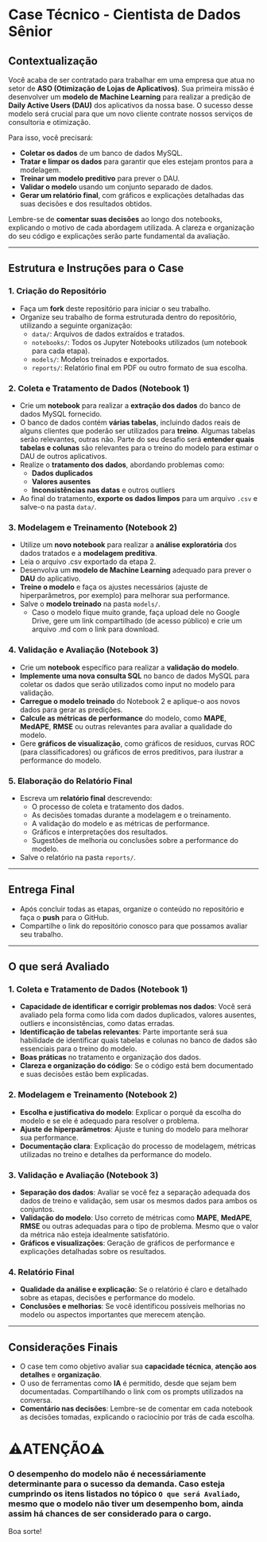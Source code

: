 # Case Técnico - Cientista de Dados Sênior

## Contextualização

Você acaba de ser contratado para trabalhar em uma empresa que atua no setor de **ASO (Otimização de Lojas de Aplicativos)**. Sua primeira missão é desenvolver um **modelo de Machine Learning** para realizar a predição de **Daily Active Users (DAU)** dos aplicativos da nossa base. O sucesso desse modelo será crucial para que um novo cliente contrate nossos serviços de consultoria e otimização.

Para isso, você precisará:

- **Coletar os dados** de um banco de dados MySQL.
- **Tratar e limpar os dados** para garantir que eles estejam prontos para a modelagem.
- **Treinar um modelo preditivo** para prever o DAU.
- **Validar o modelo** usando um conjunto separado de dados.
- **Gerar um relatório final**, com gráficos e explicações detalhadas das suas decisões e dos resultados obtidos.

Lembre-se de **comentar suas decisões** ao longo dos notebooks, explicando o motivo de cada abordagem utilizada. A clareza e organização do seu código e explicações serão parte fundamental da avaliação.

---

## Estrutura e Instruções para o Case

### 1. Criação do Repositório
- Faça um **fork** deste repositório para iniciar o seu trabalho.
- Organize seu trabalho de forma estruturada dentro do repositório, utilizando a seguinte organização:
  - `data/`: Arquivos de dados extraídos e tratados.
  - `notebooks/`: Todos os Jupyter Notebooks utilizados (um notebook para cada etapa).
  - `models/`: Modelos treinados e exportados.
  - `reports/`: Relatório final em PDF ou outro formato de sua escolha.

### 2. Coleta e Tratamento de Dados (Notebook 1)
- Crie um **notebook** para realizar a **extração dos dados** do banco de dados MySQL fornecido.
- O banco de dados contém **várias tabelas**, incluindo dados reais de alguns clientes que poderão ser utilizados para **treino**. Algumas tabelas serão relevantes, outras não. Parte do seu desafio será **entender quais tabelas e colunas** são relevantes para o treino do modelo para estimar o DAU de outros aplicativos.
- Realize o **tratamento dos dados**, abordando problemas como:
  - **Dados duplicados**
  - **Valores ausentes**
  - **Inconsistências nas datas** e outros outliers
- Ao final do tratamento, **exporte os dados limpos** para um arquivo `.csv` e salve-o na pasta `data/`.

### 3. Modelagem e Treinamento (Notebook 2)
- Utilize um **novo notebook** para realizar a **análise exploratória** dos dados tratados e a **modelagem preditiva**.
- Leia o arquivo .csv exportado da etapa 2.
- Desenvolva um **modelo de Machine Learning** adequado para prever o **DAU** do aplicativo.
- **Treine o modelo** e faça os ajustes necessários (ajuste de hiperparâmetros, por exemplo) para melhorar sua performance.
- Salve o **modelo treinado** na pasta `models/`. 
    - Caso o modelo fique muito grande, faça upload dele no Google Drive, gere um link compartilhado (de acesso público) e crie um arquivo .md com o link para download.

### 4. Validação e Avaliação (Notebook 3)
- Crie um **notebook** específico para realizar a **validação do modelo**.
- **Implemente uma nova consulta SQL** no banco de dados MySQL para coletar os dados que serão utilizados como input no modelo para validação.
- **Carregue o modelo treinado** do Notebook 2 e aplique-o aos novos dados para gerar as predições.
- **Calcule as métricas de performance** do modelo, como **MAPE**, **MedAPE**, **RMSE** ou outras relevantes para avaliar a qualidade do modelo.
- Gere **gráficos de visualização**, como gráficos de resíduos, curvas ROC (para classificadores) ou gráficos de erros preditivos, para ilustrar a performance do modelo.
  
### 5. Elaboração do Relatório Final
- Escreva um **relatório final** descrevendo:
  - O processo de coleta e tratamento dos dados.
  - As decisões tomadas durante a modelagem e o treinamento.
  - A validação do modelo e as métricas de performance.
  - Gráficos e interpretações dos resultados.
  - Sugestões de melhoria ou conclusões sobre a performance do modelo.
- Salve o relatório na pasta `reports/`.

---

## Entrega Final
- Após concluir todas as etapas, organize o conteúdo no repositório e faça o **push** para o GitHub.
- Compartilhe o link do repositório conosco para que possamos avaliar seu trabalho.

---

## O que será Avaliado

### 1. **Coleta e Tratamento de Dados (Notebook 1)**
- **Capacidade de identificar e corrigir problemas nos dados**: Você será avaliado pela forma como lida com dados duplicados, valores ausentes, outliers e inconsistências, como datas erradas.
- **Identificação de tabelas relevantes**: Parte importante será sua habilidade de identificar quais tabelas e colunas no banco de dados são essenciais para o treino do modelo.
- **Boas práticas** no tratamento e organização dos dados.
- **Clareza e organização do código**: Se o código está bem documentado e suas decisões estão bem explicadas.

### 2. **Modelagem e Treinamento (Notebook 2)**
- **Escolha e justificativa do modelo**: Explicar o porquê da escolha do modelo e se ele é adequado para resolver o problema.
- **Ajuste de hiperparâmetros**: Ajuste e tuning do modelo para melhorar sua performance.
- **Documentação clara**: Explicação do processo de modelagem, métricas utilizadas no treino e detalhes da performance do modelo.
  
### 3. **Validação e Avaliação (Notebook 3)**
- **Separação dos dados**: Avaliar se você fez a separação adequada dos dados de treino e validação, sem usar os mesmos dados para ambos os conjuntos.
- **Validação do modelo**: Uso correto de métricas como **MAPE**, **MedAPE**, **RMSE** ou outras adequadas para o tipo de problema. Mesmo que o valor da métrica não esteja idealmente satisfatório.
- **Gráficos e visualizações**: Geração de gráficos de performance e explicações detalhadas sobre os resultados.
  
### 4. **Relatório Final**
- **Qualidade da análise e explicação**: Se o relatório é claro e detalhado sobre as etapas, decisões e performance do modelo.
- **Conclusões e melhorias**: Se você identificou possíveis melhorias no modelo ou aspectos importantes que merecem atenção.

---

## Considerações Finais
- O case tem como objetivo avaliar sua **capacidade técnica**, **atenção aos detalhes** e **organização**.
- O uso de ferramentas como **IA** é permitido, desde que sejam bem documentadas. Compartilhando o link com os prompts utilizados na conversa.
- **Comentário nas decisões**: Lembre-se de comentar em cada notebook as decisões tomadas, explicando o raciocínio por trás de cada escolha.

# ⚠️ATENÇÃO⚠️
### O desempenho do modelo não é necessáriamente determinante para o sucesso da demanda. Caso esteja cumprindo os itens listados no tópico ``O que será Avaliado``, mesmo que o modelo não tiver um desempenho bom, ainda assim há chances de ser considerado para o cargo.
Boa sorte!
